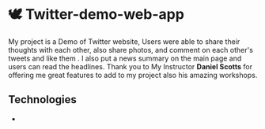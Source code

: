 # 🕊 Twitter-demo-web-app

My project is a Demo of Twitter website, Users were able to share their thoughts with each other, also share photos, and comment on each other's tweets and like them . I also put a news summary on the main page and users can read the headlines.
Thank you to My Instructor <strong>Daniel Scotts</strong> for offering me great features to add to my project also his amazing workshops.

## Technologies
- 
